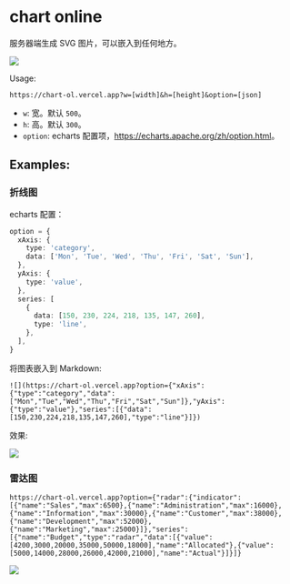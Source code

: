 # chart online

服务器端生成 SVG 图片，可以嵌入到任何地方。

![](https://chart-ol.vercel.app?option={"xAxis":{"type":"category","data":["Mon","Tue","Wed","Thu","Fri","Sat","Sun"]},"yAxis":{"type":"value"},"series":[{"data":[150,230,224,218,135,147,260],"type":"line"}]})

Usage:

```
https://chart-ol.vercel.app?w=[width]&h=[height]&option=[json]
```

- `w`: 宽。默认 `500`。
- `h`: 高。默认 `300`。
- `option`: echarts 配置项，<https://echarts.apache.org/zh/option.html>。

## Examples:

### 折线图

echarts 配置：

```ts
option = {
  xAxis: {
    type: 'category',
    data: ['Mon', 'Tue', 'Wed', 'Thu', 'Fri', 'Sat', 'Sun'],
  },
  yAxis: {
    type: 'value',
  },
  series: [
    {
      data: [150, 230, 224, 218, 135, 147, 260],
      type: 'line',
    },
  ],
}
```

将图表嵌入到 Markdown:

```
![](https://chart-ol.vercel.app?option={"xAxis":{"type":"category","data":["Mon","Tue","Wed","Thu","Fri","Sat","Sun"]},"yAxis":{"type":"value"},"series":[{"data":[150,230,224,218,135,147,260],"type":"line"}]})
```

效果:

![](https://chart-ol.vercel.app?option={"xAxis":{"type":"category","data":["Mon","Tue","Wed","Thu","Fri","Sat","Sun"]},"yAxis":{"type":"value"},"series":[{"data":[150,230,224,218,135,147,260],"type":"line"}]})

### 雷达图

```
https://chart-ol.vercel.app?option={"radar":{"indicator":[{"name":"Sales","max":6500},{"name":"Administration","max":16000},{"name":"Information","max":30000},{"name":"Customer","max":38000},{"name":"Development","max":52000},{"name":"Marketing","max":25000}]},"series":[{"name":"Budget","type":"radar","data":[{"value":[4200,3000,20000,35000,50000,18000],"name":"Allocated"},{"value":[5000,14000,28000,26000,42000,21000],"name":"Actual"}]}]}
```

![](https://chart-ol.vercel.app?option={"radar":{"indicator":[{"name":"Sales","max":6500},{"name":"Administration","max":16000},{"name":"Information","max":30000},{"name":"Customer","max":38000},{"name":"Development","max":52000},{"name":"Marketing","max":25000}]},"series":[{"name":"Budget","type":"radar","data":[{"value":[4200,3000,20000,35000,50000,18000],"name":"Allocated"},{"value":[5000,14000,28000,26000,42000,21000],"name":"Actual"}]}]})
